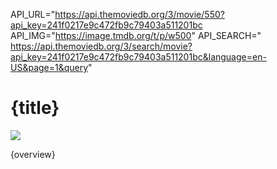 API_URL="https://api.themoviedb.org/3/movie/550?api_key=241f0217e9c472fb9c79403a511201bc
API_IMG="https://image.tmdb.org/t/p/w500"
API_SEARCH="
https://api.themoviedb.org/3/search/movie?api_key=241f0217e9c472fb9c79403a511201bc&language=en-US&page=1&query"

<h1>{title}</h1>
          <img src={API_IMG + poster_path}></img>
          <p>{overview}</p>

